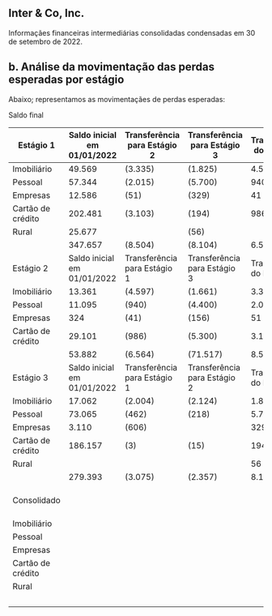 ## Inter &amp; Co, Inc.

Informaçães financeiras intermediárias consolidadas condensadas em 30 de setembro de 2022.

## b. Análise da movimentação das perdas esperadas por estágio

Abaixo; representamos as movimentaçães de perdas esperadas:

Saldo final

| Estágio 1         | Saldo inicial em 01/01/2022   | Transferência para Estágio 2   | Transferência para Estágio 3   | Transferência do Estágio 2   | Transferência do Estágio 3   | Contratos finalizados   | Baixas para prejuízo   | Constituição (Reversão)   | em 30/09/2022             |
|-------------------|-------------------------------|--------------------------------|--------------------------------|------------------------------|------------------------------|-------------------------|------------------------|---------------------------|---------------------------|
| Imobiliário       | 49.569                        | (3.335)                        | (1.825)                        | 4.597                        | 2004                         | (6.551)                 |                        | 17.892                    | 62.351                    |
| Pessoal           | 57.344                        | (2.015)                        | (5.700)                        | 940                          | 462                          | (10.382)                |                        | 55.086                    | 95.732                    |
| Empresas          | 12.586                        | (51)                           | (329)                          | 41                           | 606                          | (3.908)                 |                        | 1.449                     | 10.760                    |
| Cartão de crédito | 202.481                       | (3.103)                        | (194)                          | 986                          |                              | (72.137)                |                        | 246.026                   | 373.699                   |
| Rural             | 25.677                        |                                | (56)                           |                              |                              | (13.605)                |                        | 18.200                    | 30.216                    |
|                   | 347.657                       | (8.504)                        | (8.104)                        | 6.564                        | 3.075                        | (106.583)               |                        | 338.653                   | 572.758                   |
| Estágio 2         | Saldo inicial em 01/01/2022   | Transferência para Estágio 1   | Transferência para Estágio 3   | Transferência do Estágio 1   | Transferência do Estágio 3   | Contratos finalizados   | Baixas para prejuízo   | Constituição (Reversão)   | Saldo final em 30/09/2022 |
| Imobiliário       | 13.361                        | (4.597)                        | (1.661)                        | 3.335                        | 2.124                        | (1.781)                 |                        | 3.831                     | 14.612                    |
| Pessoal           | 11.095                        | (940)                          | (4.400)                        | 2.015                        | 218                          | (3.286)                 | (26)                   | 10.290                    | 14.966                    |
| Empresas          | 324                           | (41)                           | (156)                          | 51                           |                              |                         |                        | (92)                      | 85                        |
| Cartão de crédito | 29.101                        | (986)                          | (5.300)                        | 3.103                        | 15                           | (22.356)                |                        | 67.375                    | 70.952                    |
|                   | 53.882                        | (6.564)                        | (71.517)                       | 8.504                        | 2.357                        | (27.424)                | (26)                   | 81.404                    | 100.615                   |
| Estágio 3         | Saldo inicial em 01/01/2022   | Transferência para Estágio 1   | Transferência para Estágio 2   | Transferência do Estágio 1   | Transferência do Estágio 2   | Contratos finalizados   | Baixas para prejuízo   | Constituição (Reversão)   | Saldo final em 30/09/2022 |
| Imobiliário       | 17.062                        | (2.004)                        | (2.124)                        | 1.825                        | 1.661                        | (7.478)                 | (1.613)                | 10.834                    | 18.163                    |
| Pessoal           | 73.065                        | (462)                          | (218)                          | 5.700                        | 4.400                        | (11.959)                | (43.758)               | 137.033                   | 164.801                   |
| Empresas          | 3.110                         | (606)                          |                                | 329                          | 156                          | (776)                   | (564)                  | (255)                     | 1.394                     |
| Cartão de crédito | 186.157                       | (3)                            | (15)                           | 194                          | 5.300                        | (159.731)               | (10.509)               | 306.166                   | 327.559                   |
| Rural             |                               |                                |                                | 56                           |                              |                         |                        | 19                        | 75                        |
|                   | 279.393                       | (3.075)                        | (2.357)                        | 8.104                        | 71.517                       | (179.944)               | (56.444)               | 453.797                   | 510.992                   |
| Consolidado       |                               |                                |                                |                              | Saldo inicial em 01/01/2022  | Contratos finalizados   | Baixas para prejuízo   | Constituição (Reversão)   | Saldo final em 30/09/2022 |
| Imobiliário       |                               |                                |                                |                              | 79.992                       | (15.810)                | (1.613)                | 32.557                    | 95.126                    |
| Pessoal           |                               |                                |                                |                              | 141.504                      | (25.627)                | (43.784)               | 202.409                   | 274.502                   |
| Empresas          |                               |                                |                                |                              | 16.020                       | (4.685)                 | (564)                  | 1.102                     | 71.873                    |
| Cartão de crédito |                               |                                |                                |                              | 417.739                      | (254.224)               | (10.509)               |                           | 772.573                   |
| Rural             |                               |                                |                                |                              | 25.677                       | (13.605)                |                        | 18.219                    | 30.291                    |
|                   |                               |                                |                                |                              | 680.933                      | (313.951)               | (56.470)               | 873.854                   | 1.184.365                 |